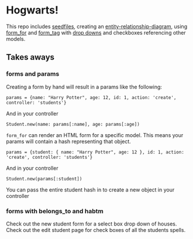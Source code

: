 # Hogwarts!

This repo includes [seedfiles][1], creating an [entity-relationship-diagram][2], using [form_for][3] and [form_tag][4] with [drop downs][5] and checkboxes referencing other models.

[1]:[http://edgeguides.rubyonrails.org/migrations.html#migrations-and-seed-data]
[2]:[http://rails-erd.rubyforge.org/]
[3]:[http://api.rubyonrails.org/classes/ActionView/Helpers/FormHelper.html#method-i-form_for]
[4]:[http://api.rubyonrails.org/classes/ActionView/Helpers/FormTagHelper.html#method-i-form_tag]
[5]:[http://api.rubyonrails.org/classes/ActionView/Helpers/FormOptionsHelper.html#method-i-collection_select]

## Takes aways

### forms and params

Creating a form by hand will result in a params like the following:

```
params = {name: "Harry Potter", age: 12, id: 1, action: 'create', controller: 'students'}
```

And in your controller

```
Student.new(name: params[:name], age: params[:age])
```

`form_for` can render an HTML form for a specific model. This means your params will contain a hash representing that object.

```
params = {student: { name: "Harry Potter", age: 12 }, id: 1, action: 'create', controller: 'students'}
```

And in your controller

```
Student.new(params[:student])
```

You can pass the entire student hash in to create a new object in your controller

### forms with belongs_to and habtm

Check out the new student form for a select box drop down of houses.  Check out the edit student page for check boxes of all the students spells.